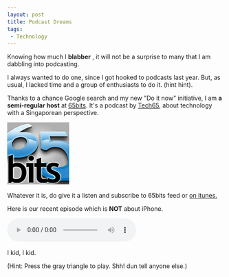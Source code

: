 ```yaml
---
layout: post
title: Podcast Dreams
tags:
 - Technology
---
```


Knowing how much I **blabber** , it will not be a surprise to many that I am dabbling into podcasting.

I always wanted to do one, since I got hooked to podcasts last year. But, as usual, I lacked time and a group of enthusiasts to do it. (hint hint).

Thanks to a chance Google search and my new "Do it now" initiative, I am **a semi-regular host** at [65bits][1]. It's a podcast by [Tech65][2], about technology with a Singaporean perspective.

[![](../images/2007/07/album-art144.jpg)][0]

Whatever it is, do give it a listen and subscribe to 65bits feed or [on itunes.][3]

Here is our recent episode which is **NOT** about iPhone.

<audio autobuffer autoloop loop controls>
	<source src="http://www.tech65.org/podpress_trac/web/62/0/65bits-Ep28-010707.mp3">
</audio>

I kid, I kid.

(Hint: Press the gray triangle to play. Shh! dun tell anyone else.)


[0]: ../images/2007/07/album-art144.jpg
[1]: http://www.tech65.org/shows/
[2]: http://www.tech65.org
[3]: http://phobos.apple.com/WebObjects/MZStore.woa/wa/viewPodcast?id=207640508
